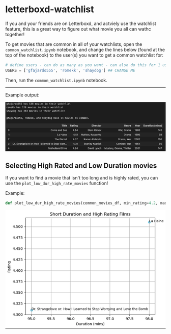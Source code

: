 # letterboxd-watchlist

If you and your friends are on Letterboxd, and actviely use the watchlist feature, this is a great way to figure out what movie you all can wathc together! 

To get movies that are common in all of your watchlists, open the ```common_watchlist.ipynb``` notebook, and change the lines below (found at the top of the notebook) to the user(s) you want to get a common watchlist for:

```python
# define users - can do as many as you want - can also do this for 1 user
USERS = ['gfajardo555', 'romekk', 'shaydog'] ## CHANGE ME
``` 
Then, run the ```common_watchlist.ipynb``` notebook. 

---

Example output:

![common_watchlist](imgs/watchlist_ex.png)

## Selecting High Rated and Low Duration movies

If you want to find a movie that isn't too long and is highly rated, you can use the ```plot_low_dur_high_rate_movies``` function!

Example: 

```python
def plot_low_dur_high_rate_movies(common_movies_df, min_rating=4.2, max_duration=100, font_size=9, save_dir=None):
```

![plot_low_dur_high_rate_movies](imgs/watchlist_plot.png)
